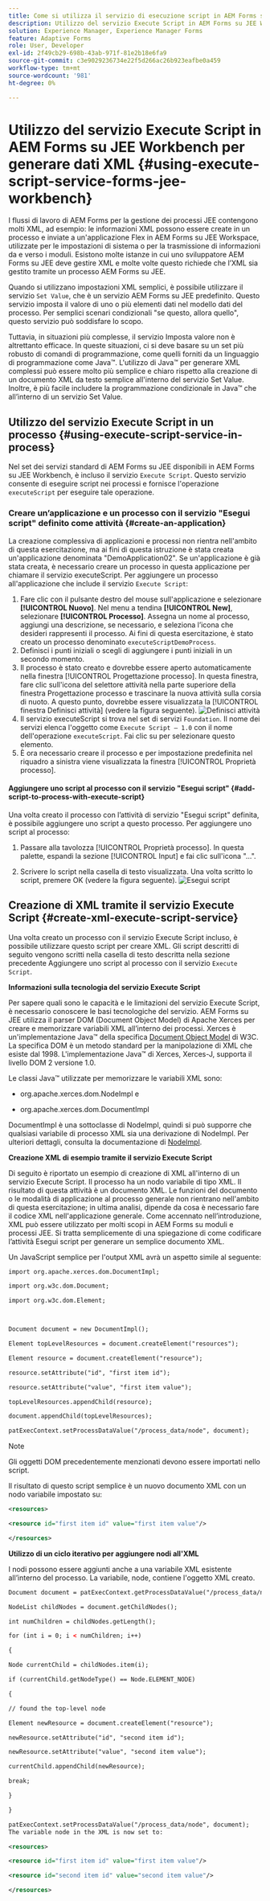```yaml
---
title: Come si utilizza il servizio di esecuzione script in AEM Forms su JEE Workbench per generare dati XML?
description: Utilizzo del servizio Execute Script in AEM Forms su JEE Workbench per generare dati XML
solution: Experience Manager, Experience Manager Forms
feature: Adaptive Forms
role: User, Developer
exl-id: 2f49cb29-698b-43ab-971f-81e2b18e6fa9
source-git-commit: c3e9029236734e22f5d266ac26b923eafbe0a459
workflow-type: tm+mt
source-wordcount: '981'
ht-degree: 0%

---
```


# Utilizzo del servizio Execute Script in AEM Forms su JEE Workbench per generare dati XML {#using-execute-script-service-forms-jee-workbench}

I flussi di lavoro di AEM Forms per la gestione dei processi JEE contengono molti XML, ad esempio: le informazioni XML possono essere create in un processo e inviate a un&#39;applicazione Flex in AEM Forms su JEE Workspace, utilizzate per le impostazioni di sistema o per la trasmissione di informazioni da e verso i moduli. Esistono molte istanze in cui uno sviluppatore AEM Forms su JEE deve gestire XML e molte volte questo richiede che l’XML sia gestito tramite un processo AEM Forms su JEE.

Quando si utilizzano impostazioni XML semplici, è possibile utilizzare il servizio `Set Value`, che è un servizio AEM Forms su JEE predefinito. Questo servizio imposta il valore di uno o più elementi dati nel modello dati del processo. Per semplici scenari condizionali &quot;se questo, allora quello&quot;, questo servizio può soddisfare lo scopo.

Tuttavia, in situazioni più complesse, il servizio Imposta valore non è altrettanto efficace. In queste situazioni, ci si deve basare su un set più robusto di comandi di programmazione, come quelli forniti da un linguaggio di programmazione come Java™. L&#39;utilizzo di Java™ per generare XML complessi può essere molto più semplice e chiaro rispetto alla creazione di un documento XML da testo semplice all&#39;interno del servizio Set Value. Inoltre, è più facile includere la programmazione condizionale in Java™ che all’interno di un servizio Set Value.

## Utilizzo del servizio Execute Script in un processo {#using-execute-script-service-in-process}

Nel set dei servizi standard di AEM Forms su JEE disponibili in AEM Forms su JEE Workbench, è incluso il servizio `Execute Script`. Questo servizio consente di eseguire script nei processi e fornisce l&#39;operazione `executeScript` per eseguire tale operazione.

### Creare un’applicazione e un processo con il servizio &quot;Esegui script&quot; definito come attività {#create-an-application}

La creazione complessiva di applicazioni e processi non rientra nell&#39;ambito di questa esercitazione, ma ai fini di questa istruzione è stata creata un&#39;applicazione denominata &quot;DemoApplication02&quot;. Se un&#39;applicazione è già stata creata, è necessario creare un processo in questa applicazione per chiamare il servizio executeScript. Per aggiungere un processo all&#39;applicazione che include il servizio `Execute Script`:

1. Fare clic con il pulsante destro del mouse sull&#39;applicazione e selezionare **[!UICONTROL Nuovo]**. Nel menu a tendina **[!UICONTROL New]**, selezionare **[!UICONTROL Processo]**. Assegna un nome al processo, aggiungi una descrizione, se necessario, e seleziona l’icona che desideri rappresenti il processo. Ai fini di questa esercitazione, è stato creato un processo denominato `executeScriptDemoProcess`.
1. Definisci i punti iniziali o scegli di aggiungere i punti iniziali in un secondo momento.
1. Il processo è stato creato e dovrebbe essere aperto automaticamente nella finestra [!UICONTROL Progettazione processo]. In questa finestra, fare clic sull&#39;icona del selettore attività nella parte superiore della finestra Progettazione processo e trascinare la nuova attività sulla corsia di nuoto. A questo punto, dovrebbe essere visualizzata la [!UICONTROL finestra Definisci attività] (vedere la figura seguente).
   ![Definisci attività](assets/define-activity.jpg)
1. Il servizio executeScript si trova nel set di servizi `Foundation`. Il nome dei servizi elenca l&#39;oggetto come `Execute Script – 1.0` con il nome dell&#39;operazione `executeScript`. Fai clic su per selezionare questo elemento.
1. È ora necessario creare il processo e per impostazione predefinita nel riquadro a sinistra viene visualizzata la finestra [!UICONTROL Proprietà processo].

#### Aggiungere uno script al processo con il servizio &quot;Esegui script&quot; {#add-script-to-process-with-execute-script}

Una volta creato il processo con l’attività di servizio &quot;Esegui script&quot; definita, è possibile aggiungere uno script a questo processo. Per aggiungere uno script al processo:

1. Passare alla tavolozza [!UICONTROL Proprietà processo]. In questa palette, espandi la sezione [!UICONTROL Input] e fai clic sull&#39;icona &quot;...&quot;.

1. Scrivere lo script nella casella di testo visualizzata. Una volta scritto lo script, premere OK (vedere la figura seguente).
   ![Esegui script](assets/execute-script.jpg)

## Creazione di XML tramite il servizio Execute Script {#create-xml-execute-script-service}

Una volta creato un processo con il servizio Execute Script incluso, è possibile utilizzare questo script per creare XML. Gli script descritti di seguito vengono scritti nella casella di testo descritta nella sezione precedente Aggiungere uno script al processo con il servizio `Execute Script`.

**Informazioni sulla tecnologia del servizio Execute Script**

Per sapere quali sono le capacità e le limitazioni del servizio Execute Script, è necessario conoscere le basi tecnologiche del servizio. AEM Forms su JEE utilizza il parser DOM (Document Object Model) di Apache Xerces per creare e memorizzare variabili XML all’interno dei processi. Xerces è un&#39;implementazione Java™ della specifica [Document Object Model](https://dom.spec.whatwg.org/) di W3C. La specifica DOM è un metodo standard per la manipolazione di XML che esiste dal 1998. L&#39;implementazione Java™ di Xerces, Xerces-J, supporta il livello DOM 2 versione 1.0.

Le classi Java™ utilizzate per memorizzare le variabili XML sono:

* org.apache.xerces.dom.NodeImpl e

* org.apache.xerces.dom.DocumentImpl

DocumentImpl è una sottoclasse di NodeImpl, quindi si può supporre che qualsiasi variabile di processo XML sia una derivazione di NodeImpl. Per ulteriori dettagli, consulta la documentazione di [NodeImpl](https://xerces.apache.org/xerces-j/apiDocs/org/apache/xerces/dom/NodeImpl.html).

**Creazione XML di esempio tramite il servizio Execute Script**

Di seguito è riportato un esempio di creazione di XML all&#39;interno di un servizio Execute Script. Il processo ha un nodo variabile di tipo XML. Il risultato di questa attività è un documento XML. Le funzioni del documento o le modalità di applicazione al processo generale non rientrano nell&#39;ambito di questa esercitazione; in ultima analisi, dipende da cosa è necessario fare il codice XML nell&#39;applicazione generale. Come accennato nell’introduzione, XML può essere utilizzato per molti scopi in AEM Forms su moduli e processi JEE. Si tratta semplicemente di una spiegazione di come codificare l’attività Esegui script per generare un semplice documento XML.

Un JavaScript semplice per l&#39;output XML avrà un aspetto simile al seguente:

```xml
import org.apache.xerces.dom.DocumentImpl;

import org.w3c.dom.Document;

import org.w3c.dom.Element;



Document document = new DocumentImpl();

Element topLevelResources = document.createElement("resources");

Element resource = document.createElement("resource");

resource.setAttribute("id", "first item id");

resource.setAttribute("value", "first item value");

topLevelResources.appendChild(resource);

document.appendChild(topLevelResources);

patExecContext.setProcessDataValue("/process_data/node", document);
```

>[!NOTE]
>
>Gli oggetti DOM precedentemente menzionati devono essere importati nello script.

Il risultato di questo script semplice è un nuovo documento XML con un nodo variabile impostato su:

```xml
<resources>

<resource id="first item id" value="first item value"/>

</resources>
```

**Utilizzo di un ciclo iterativo per aggiungere nodi all&#39;XML**

I nodi possono essere aggiunti anche a una variabile XML esistente all’interno del processo. La variabile, node, contiene l&#39;oggetto XML creato.

```xml
Document document = patExecContext.getProcessDataValue("/process_data/node");

NodeList childNodes = document.getChildNodes();

int numChildren = childNodes.getLength();

for (int i = 0; i < numChildren; i++)

{

Node currentChild = childNodes.item(i);

if (currentChild.getNodeType() == Node.ELEMENT_NODE)

{

// found the top-level node

Element newResource = document.createElement("resource");

newResource.setAttribute("id", "second item id");

newResource.setAttribute("value", "second item value");

currentChild.appendChild(newResource);

break;

}

}

patExecContext.setProcessDataValue("/process_data/node", document);
The variable node in the XML is now set to:

<resources> 

<resource id="first item id" value="first item value"/> 

<resource id="second item id" value="second item value"/> 

</resources>
```

